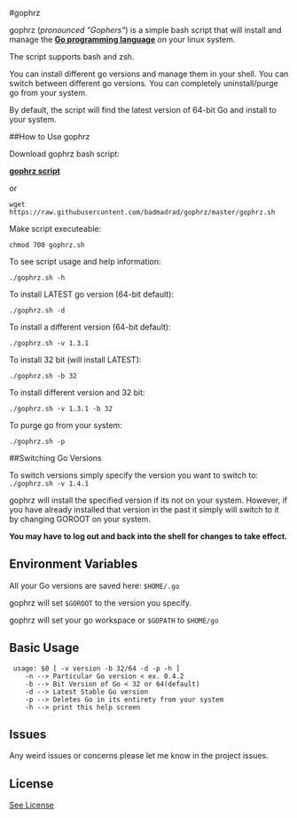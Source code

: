 #gophrz

gophrz (*pronounced "Gophers"*) is a simple bash script that will install and manage the [**Go programming language**](https://golang.org) on your linux system.

The script supports bash and zsh.

You can install different go versions and manage them in your shell.
You can switch between different go versions.
You can completely uninstall/purge go from your system.

By default, the script will find the latest version of 64-bit Go and install to your system.

##How to Use gophrz

Download gophrz bash script:  

[**gophrz script**](https://raw.githubusercontent.com/badmadrad/gophrz/master/gophrz.sh)  

or  

`wget https://raw.githubusercontent.com/badmadrad/gophrz/master/gophrz.sh`

Make script executeable:  

`chmod 700 gophrz.sh` 

To see script usage and help information:

`./gophrz.sh -h`

To install LATEST go version (64-bit default):

`./gophrz.sh -d`

To install a different version (64-bit default):

`./gophrz.sh -v 1.3.1`

To install 32 bit (will install LATEST):

`./gophrz.sh -b 32`

To install different version and 32 bit:

`./gophrz.sh -v 1.3.1 -b 32`

To purge go from your system:

`./gophrz.sh -p`

##Switching Go Versions

To switch versions simply specify the version you want to switch to:
`./gophrz.sh -v 1.4.1`

gophrz will install the specified version if its not on your system. However, if you have already installed that version in the past it simply will switch to it by changing GOROOT on your system.

**You may have to log out and back into the shell for changes to take effect.**

## Environment Variables

All your Go versions are saved here: `$HOME/.go`

gophrz will set `$GOROOT` to the version you specify. 

gophrz will set your go workspace or  `$GOPATH` to `$HOME/go`

## Basic Usage

     usage: $0 [ -v version -b 32/64 -d -p -h ]
        -n --> Particular Go version < ex. 0.4.2
        -b --> Bit Version of Go < 32 or 64(default)
        -d --> Latest Stable Go version
        -p --> Deletes Go in its entirety from your system
        -h --> print this help screen

## Issues

Any weird issues or concerns please let me know in the project issues.

## License

[See License](https://github.com/badmadrad/gophrz/blob/master/LICENSE)
